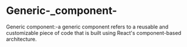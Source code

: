 # Generic-_component-
Generic component:-a generic component refers to a reusable and customizable piece of code that is built using React's component-based architecture.

